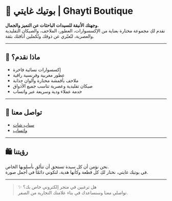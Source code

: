 # 🌸 بوتيك غايتي | Ghayti Boutique

**وجهتك الأنيقة للسيدات الباحثات عن التميز والجمال.**  
نقدم لكِ مجموعة مختارة بعناية من الإكسسوارات، العطور، الملاحف، والصيكان التقليدية والعصرية، لتُعبّري عن ذوقك وتُكملين أناقتك بثقة.

---

## 💎 ماذا نقدم؟

- إكسسوارات نسائية فاخرة  
- عطور مغربية وفرنسية راقية  
- ملاحف بأقمشة مختارة وألوان جذابة  
- صيكان تقليدية وعصرية تناسب جميع الأذواق  
- خدمة عملاء ودية وسريعة عبر واتساب

---

## 📱 تواصل معنا

- [سناب شات](https://www.snapchat.com/add/ncheikhi9)  
- [واتساب](https://wa.me/212662010272)

---

## 🛍️ رؤيتنا

نحن نؤمن أن كل سيدة تستحق أن تتألق بأسلوبها الخاص.  
في بوتيك غايتي، نختار لكِ كل قطعة وكأنها هدية، لتكوني دائمًا في أجمل صورة.

---

> ✨ هل ترغبين في متجر إلكتروني خاص بك؟  
> تواصلي معنا وسنساعدك في بناء علامتك التجارية من الصفر.

